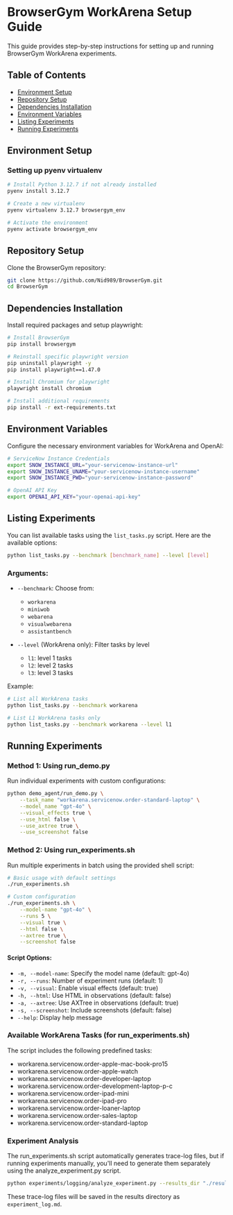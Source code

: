 # BrowserGym WorkArena Setup Guide

This guide provides step-by-step instructions for setting up and running BrowserGym WorkArena experiments.

## Table of Contents
- [Environment Setup](#environment-setup)
- [Repository Setup](#repository-setup)
- [Dependencies Installation](#dependencies-installation)
- [Environment Variables](#environment-variables)
- [Listing Experiments](#listing-experiments)
- [Running Experiments](#running-experiments)

## Environment Setup

### Setting up pyenv virtualenv

```bash
# Install Python 3.12.7 if not already installed
pyenv install 3.12.7

# Create a new virtualenv
pyenv virtualenv 3.12.7 browsergym_env

# Activate the environment
pyenv activate browsergym_env
```

## Repository Setup

Clone the BrowserGym repository:

```bash
git clone https://github.com/Nid989/BrowserGym.git
cd BrowserGym
```

## Dependencies Installation

Install required packages and setup playwright:

```bash
# Install BrowserGym
pip install browsergym

# Reinstall specific playwright version
pip uninstall playwright -y
pip install playwright==1.47.0

# Install Chromium for playwright
playwright install chromium

# Install additional requirements
pip install -r ext-requirements.txt
```

## Environment Variables

Configure the necessary environment variables for WorkArena and OpenAI:

```bash
# ServiceNow Instance Credentials
export SNOW_INSTANCE_URL="your-servicenow-instance-url"
export SNOW_INSTANCE_UNAME="your-servicenow-instance-username"
export SNOW_INSTANCE_PWD="your-servicenow-instance-password"

# OpenAI API Key
export OPENAI_API_KEY="your-openai-api-key"
```

## Listing Experiments

You can list available tasks using the `list_tasks.py` script. Here are the available options:

```bash
python list_tasks.py --benchmark [benchmark_name] --level [level]
```

### Arguments:

- `--benchmark`: Choose from:
  - `workarena`
  - `miniwob`
  - `webarena`
  - `visualwebarena`
  - `assistantbench`
  
- `--level` (WorkArena only): Filter tasks by level
  - `l1`: level 1 tasks
  - `l2`: level 2 tasks
  - `l3`: level 3 tasks

Example:
```bash
# List all WorkArena tasks
python list_tasks.py --benchmark workarena

# List L1 WorkArena tasks only
python list_tasks.py --benchmark workarena --level l1
```

## Running Experiments

### Method 1: Using run_demo.py

Run individual experiments with custom configurations:

```bash
python demo_agent/run_demo.py \
    --task_name "workarena.servicenow.order-standard-laptop" \
    --model_name "gpt-4o" \
    --visual_effects true \
    --use_html false \
    --use_axtree true \
    --use_screenshot false
```

### Method 2: Using run_experiments.sh

Run multiple experiments in batch using the provided shell script:

```bash
# Basic usage with default settings
./run_experiments.sh

# Custom configuration
./run_experiments.sh \
    --model-name "gpt-4o" \
    --runs 5 \
    --visual true \
    --html false \
    --axtree true \
    --screenshot false
```

#### Script Options:

- `-m, --model-name`: Specify the model name (default: gpt-4o)
- `-r, --runs`: Number of experiment runs (default: 1)
- `-v, --visual`: Enable visual effects (default: true)
- `-h, --html`: Use HTML in observations (default: false)
- `-a, --axtree`: Use AXTree in observations (default: true)
- `-s, --screenshot`: Include screenshots (default: false)
- `--help`: Display help message

### Available WorkArena Tasks (for run_experiments.sh)

The script includes the following predefined tasks:
- workarena.servicenow.order-apple-mac-book-pro15
- workarena.servicenow.order-apple-watch
- workarena.servicenow.order-developer-laptop
- workarena.servicenow.order-development-laptop-p-c
- workarena.servicenow.order-ipad-mini
- workarena.servicenow.order-ipad-pro
- workarena.servicenow.order-loaner-laptop
- workarena.servicenow.order-sales-laptop
- workarena.servicenow.order-standard-laptop

### Experiment Analysis

The run_experiments.sh script automatically generates trace-log files, but if running experiments manually, you'll need to generate them separately using the analyze_experiment.py script.

```bash
python experiments/logging/analyze_experiment.py --results_dir "./results"
```

These trace-log files will be saved in the results directory as `experiment_log.md`.
